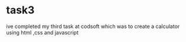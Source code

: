 # task3 
ive completed my third task at codsoft which was to create a calculator using html ,css and javascript
